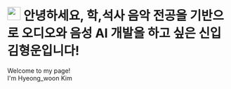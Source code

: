 <h1><img src="https://emojis.slackmojis.com/emojis/images/1531849430/4246/blob-sunglasses.gif?1531849430" width="30"/> 
안녕하세요, 학,석사 음악 전공을 기반으로 오디오와 음성 AI 개발을 하고 싶은 신입 김형운입니다!</h1>


<p>Welcome to my page! </br> I'm Hyeong_woon Kim


